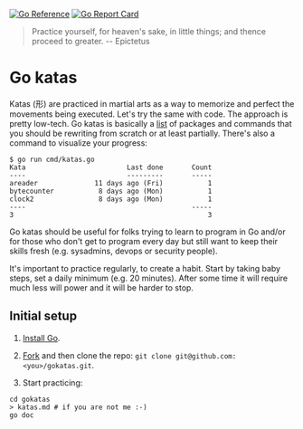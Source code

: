 [![Go Reference](https://pkg.go.dev/badge/github.com/jreisinger/gokatas.svg)](https://pkg.go.dev/github.com/jreisinger/gokatas)
[![Go Report Card](https://goreportcard.com/badge/github.com/jreisinger/gokatas)](https://goreportcard.com/report/github.com/jreisinger/gokatas)

> Practice yourself, for heaven's sake, in little things; and thence proceed to greater. -- Epictetus

# Go katas

Katas (形) are practiced in martial arts as a way to memorize and perfect the movements being executed. Let's try the same with code. The approach is pretty low-tech. Go katas is basically a [list](https://pkg.go.dev/github.com/jreisinger/gokatas#section-directories) of packages and commands that you should be rewriting from scratch or at least partially. There's also a command to visualize your progress:

```
$ go run cmd/katas.go
Kata                         Last done       Count
----                         ---------       -----
areader              11 days ago (Fri)           1
bytecounter           8 days ago (Mon)           1
clock2                8 days ago (Mon)           1
----                                         -----
3                                                3
```

Go katas should be useful for folks trying to learn to program in Go and/or for those who don't get to program every day but still want to keep their skills fresh (e.g. sysadmins, devops or security people).

It's important to practice regularly, to create a habit. Start by taking baby steps, set a daily minimum (e.g. 20 minutes). After some time it will require much less will power and it will be harder to stop.

## Initial setup

1) [Install Go](https://go.dev/doc/install).

2) [Fork](https://github.com/jreisinger/gokatas/fork) and then clone the repo: `git clone git@github.com:<you>/gokatas.git`.

3) Start practicing:

```
cd gokatas
> katas.md # if you are not me :-)
go doc
```
